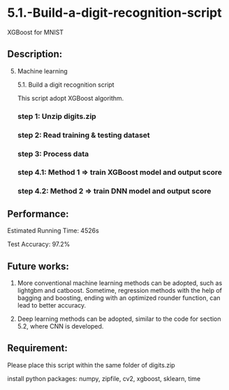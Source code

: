 # 5.1.-Build-a-digit-recognition-script
XGBoost for MNIST

## Description:
5. Machine learning

    5.1. Build a digit recognition script
    
    This script adopt XGBoost algorithm.
    
    ### step 1: Unzip digits.zip
    
    ### step 2: Read training & testing dataset
    
    ### step 3: Process data
    
    ### step 4.1: Method 1 => train XGBoost model and output score
    ### step 4.2: Method 2 => train DNN model and output score


## Performance:
Estimated Running Time: 4526s

Test Accuracy: 97.2%


## Future works:

1. More conventional machine learning methods can be adopted, such as lightgbm and catboost. Sometime, regression methods with the help of bagging and boosting, ending with an optimized rounder function, can lead to better accuracy.

2. Deep learning methods can be adopted, similar to the code for section 5.2, where CNN is developed.

## Requirement: 
Please place this script within the same folder of digits.zip

install python packages: numpy, zipfile, cv2, xgboost, sklearn, time
